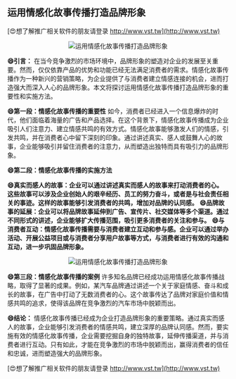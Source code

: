 ## **运用情感化故事传播打造品牌形象**

[😍想了解推广相关软件的朋友请登录 http://www.vst.tw](http://www.vst.tw)

 <center><img src="https://vst.tw/MP4/tuiguang/png/1.png" alt="运用情感化故事传播打造品牌形象"></center>

**😄引言：**
在当今竞争激烈的市场环境中，品牌形象的塑造对企业的发展至关重要。然而，仅仅依靠产品的优势和功能已经无法满足消费者的需求。情感化故事传播作为一种新兴的营销策略，为企业提供了与消费者建立情感连接的机会，进而打造强大而深入人心的品牌形象。本文将探讨运用情感化故事传播打造品牌形象的重要性和实施方法。

**😄第一段：情感化故事传播的重要性**
如今，消费者已经进入一个信息爆炸的时代，他们面临着海量的广告和产品选择。在这个背景下，情感化故事传播成为企业吸引人们注意力、建立情感共鸣的有效方式。情感化故事能够激发人们的情感，引发共鸣，并在消费者心中留下深刻的印象。通过讲述真实、感人或鼓舞人心的故事，企业能够吸引并留住消费者的注意力，从而塑造出独特而具有吸引力的品牌形象。

**😄第二段：情感化故事传播的实施方法**

**😄真实而感人的故事：企业可以通过讲述真实而感人的故事来打动消费者的心。这些故事可以涉及企业创始人的艰辛经历、员工的努力奋斗，或者是与社会责任相关的事迹。这样的故事能够引发消费者的共鸣，增加对品牌的认同感。**
**😄品牌故事的延展：企业可以将品牌故事延伸到广告、宣传片、社交媒体等多个渠道。通过不同形式的讲述，企业能够扩大传播范围，吸引更多消费者的关注和参与。**
**😄与消费者互动：情感化故事传播需要与消费者建立互动和参与感。企业可以通过举办活动、开展公益项目或与消费者分享用户故事等方式，与消费者进行有效的沟通和互动，进一步巩固品牌形象。**

 <center><img src="https://vst.tw/MP4/tuiguang/png/1.png" alt="运用情感化故事传播打造品牌形象"></center>

**😄第三段：情感化故事传播的案例**
许多知名品牌已经成功运用情感化故事传播战略，取得了显著的成果。例如，某汽车品牌通过讲述一个关于家庭情感、奋斗和成长的故事，在广告中打动了无数消费者的心。这个故事传达了品牌对家庭价值和情感共鸣的追求，使得该品牌在竞争激烈的汽车市场中脱颖而出。

**😄结论：**
情感化故事传播已经成为企业打造品牌形象的重要策略。通过真实而感人的故事，企业能够引发消费者的情感共鸣，建立深厚的品牌认同感。然而，要实施有效的情感化故事传播，企业需要挖掘自身的独特故事，延伸传播渠道，并与消费者进行互动。只有如此，才能在竞争激烈的市场中脱颖而出，赢得消费者的信任和忠诚，进而塑造强大的品牌形象。

[😍想了解推广相关软件的朋友请登录 http://www.vst.tw](http://www.vst.tw)




